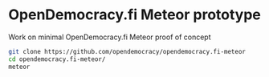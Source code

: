 OpenDemocracy.fi Meteor prototype
===============

Work on minimal OpenDemocracy.fi Meteor proof of concept

```bash
git clone https://github.com/opendemocracy/opendemocracy.fi-meteor
cd opendemocracy.fi-meteor/
meteor
```
